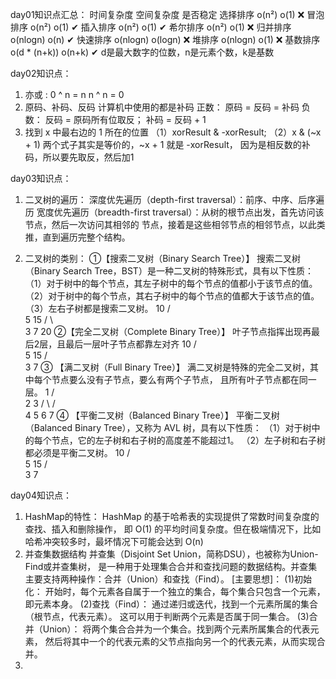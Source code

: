day01知识点汇总：
             时间复杂度       空间复杂度       是否稳定
选择排序         o(n²)           o(1)          ❌
冒泡排序         o(n²)           o(1)           ✔
插入排序         o(n²)           o(1)           ✔
希尔排序         o(n²)           o(1)           ❌
归并排序         o(nlogn)        o(n)           ✔
快速排序         o(nlogn)        o(logn)        ❌
堆排序           o(nlogn)        o(1)           ❌
基数排序         o(d * (n+k))    o(n+k)         ✔
    d是最大数字的位数，n是元素个数，k是基数


day02知识点：
1. 亦或 :
   0 ^ n = n
   n ^ n = 0
2. 原码、补码、反码
   计算机中使用的都是补码
    正数： 原码 = 反码 = 补码
    负数： 反码 = 原码所有位取反；
          补码 = 反码 + 1
3. 找到 x 中最右边的 1 所在的位置
    （1）xorResult & -xorResult;
    （2）x & (~x + 1) 
    两个式子其实是等价的，~x + 1 就是 -xorResult，
    因为是相反数的补码，所以要先取反，然后加1

day03知识点：
1. 二叉树的遍历：
    深度优先遍历（depth-first traversal）：前序、中序、后序遍历
    宽度优先遍历（breadth-first traversal）：从树的根节点出发，首先访问该节点，然后一次访问其相邻的
        节点，接着是这些相邻节点的相邻节点，以此类推，直到遍历完整个结构。

2. 二叉树的类别：
       ①【搜索二叉树（Binary Search Tree）】
          搜索二叉树（Binary Search Tree，BST）是一种二叉树的特殊形式，具有以下性质：
          （1）对于树中的每个节点，其左子树中的每个节点的值都小于该节点的值。
          （2）对于树中的每个节点，其右子树中的每个节点的值都大于该节点的值。
          （3）左右子树都是搜索二叉树。
                  10
                 /  \
                5   15
               / \    \
              3   7    20 
       ②【完全二叉树（Complete Binary Tree）】
          叶子节点指挥出现再最后2层，且最后一层叶子节点都靠左对齐
                   10
                  /  \
                 5   15
                / \
               3   7
       ③ 【满二叉树（Full Binary Tree）】
          满二叉树是特殊的完全二叉树，其中每个节点要么没有子节点，要么有两个子节点，
          且所有叶子节点都在同一层。
                  1
                 / \
                2   3
               / \ / \
              4  5 6  7
       ④ 【平衡二叉树（Balanced Binary Tree）】
          平衡二叉树（Balanced Binary Tree），又称为 AVL 树，具有以下性质：
          （1）对于树中的每个节点，它的左子树和右子树的高度差不能超过1。
          （2）左子树和右子树都必须是平衡二叉树。
                   10
                  /  \
                 5   15
                / \
               3   7

day04知识点：
1. HashMap的特性：
   HashMap 的基于哈希表的实现提供了常数时间复杂度的查找、插入和删除操作，
   即 O(1) 的平均时间复杂度。但在极端情况下，比如哈希冲突较多时，最坏情况下可能会达到 O(n)
2. 并查集数据结构
   并查集（Disjoint Set Union，简称DSU），也被称为Union-Find或并查集树，
   是一种用于处理集合合并和查找问题的数据结构。并查集主要支持两种操作：合并（Union）和查找（Find）。
   [主要思想]：
   (1)初始化： 开始时，每个元素各自属于一个独立的集合，每个集合只包含一个元素，即元素本身。
   (2)查找（Find）： 通过递归或迭代，找到一个元素所属的集合（根节点，代表元素）。
                 这可以用于判断两个元素是否属于同一集合。
   (3)合并（Union）： 将两个集合合并为一个集合。找到两个元素所属集合的代表元素，
                 然后将其中一个的代表元素的父节点指向另一个的代表元素，从而实现合并。
3. 